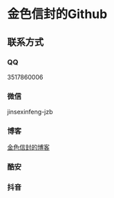 # 金色信封的Github
## 联系方式
### QQ
3517860006
### 微信
jinsexinfeng-jzb
### 博客
[金色信封的博客](http://blog.sina.com.cn/u/3250150087)
### 酷安
### 抖音
